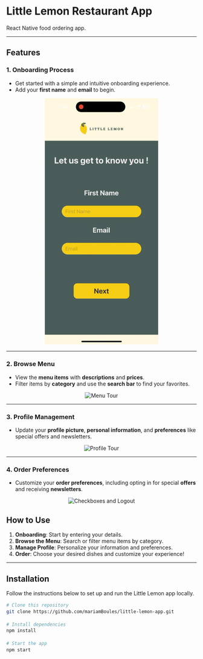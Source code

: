 # Little Lemon Restaurant App

React Native food ordering app. 

---

## Features

### 1. **Onboarding Process**
- Get started with a simple and intuitive onboarding experience.
- Add your **first name** and **email** to begin.

<div style="text-align: center;">
<img src="./assets//onboarding-screen.gif" alt="Onboarding Screen" width="300">
</div>

---

### 2. **Browse Menu**
- View the **menu items** with **descriptions** and **prices**.
- Filter items by **category** and use the **search bar** to find your favorites.

<div style="text-align: center;">
<img src="./assets/menu-tour.gif" alt="Menu Tour" width="300">
</div>

---

### 3. **Profile Management**
- Update your **profile picture**, **personal information**, and **preferences** like special offers and newsletters.

<div style="text-align: center;">
<img src="./assets/populating-info-profilepicture.gif" alt="Profile Tour" width="300">
</div>

---

### 4. **Order Preferences**
- Customize your **order preferences**, including opting in for special **offers** and receiving **newsletters**.

<div style="text-align: center;">
<img src="./assets/checkboxes-and-logout.gif" alt="Checkboxes and Logout" width="300">
</div>


## How to Use

1. **Onboarding**: Start by entering your details.
2. **Browse the Menu**: Search or filter menu items by category.
3. **Manage Profile**: Personalize your information and preferences.
4. **Order**: Choose your desired dishes and customize your experience!

---

## Installation

Follow the instructions below to set up and run the Little Lemon app locally.

```bash
# Clone this repository
git clone https://github.com/mariamBoules/little-lemon-app.git

# Install dependencies
npm install

# Start the app
npm start